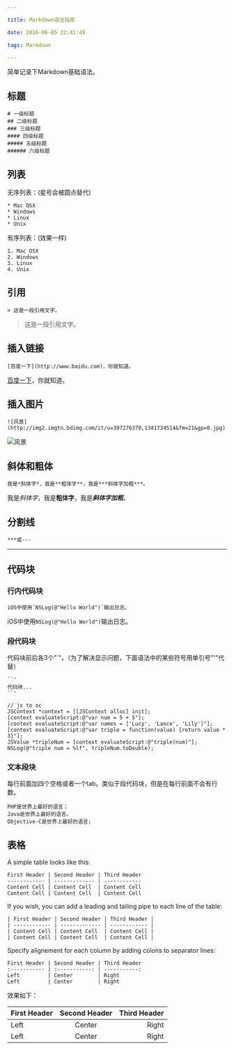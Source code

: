 ```yaml
---

title: Markdown语法指南

date: 2016-06-05 22:41:49

tags: Markdown

---
```


简单记录下Markdown基础语法。

## 标题

	# 一级标题
	## 二级标题
	### 三级标题
	#### 四级标题
	##### 五级标题
	###### 六级标题

<!--more-->

## 列表

无序列表：(星号会被圆点替代)

	* Mac OSX
	* Windows
	* Linux
	* Unix

有序列表：(效果一样)

	1. Mac OSX
	2. Windows
	3. Linux
	4. Unix

## 引用

	> 这是一段引用文字。

> 这是一段引用文字。

## 插入链接

	[百度一下](http://www.baidu.com)，你就知道。

[百度一下](http://www.baidu.com)，你就知道。

## 插入图片

	![风景](http://img2.imgtn.bdimg.com/it/u=397276370,1341734514&fm=21&gp=0.jpg)

![风景](http://img2.imgtn.bdimg.com/it/u=397276370,1341734514&fm=21&gp=0.jpg)

## 斜体和粗体

	我是*斜体字*，我是**粗体字**，我是***斜体字加粗***。

我是*斜体字*，我是**粗体字**，我是***斜体字加粗***。

## 分割线

	***或---

---

## 代码块

### 行内代码块

	iOS中使用`NSLog(@"Hello World")`输出日志。

iOS中使用`NSLog(@"Hello World")`输出日志。

### 段代码块

代码块前后各3个"`"。（为了解决显示问题，下面语法中的某些符号用单引号"'"代替）

    ``'
    代码块...
    ``'

```
// js to oc
JSContext *context = [[JSContext alloc] init];
[context evaluateScript:@"var num = 5 + 5"];
[context evaluateScript:@"var names = ['Lucy', 'Lance', 'Lily']"];
[context evaluateScript:@"var triple = function(value) {return value * 3}"];
JSValue *tripleNum = [context evaluateScript:@"triple(num)"];
NSLog(@"triple num = %lf", tripleNum.toDouble);
```

### 文本段块

每行前面加四个空格或者一个tab。类似于段代码块，但是在每行前面不会有行数。

	PHP是世界上最好的语言；
	Java是世界上最好的语言。
	Objective-C是世界上最好的语言;

## 表格

A simple table looks like this:

	First Header | Second Header | Third Header
	------------ | ------------- | ------------
	Content Cell | Content Cell  | Content Cell
	Content Cell | Content Cell  | Content Cell

If you wish, you can add a leading and tailing pipe to each line of the table:

	| First Header | Second Header | Third Header |
	| ------------ | ------------- | ------------ |
	| Content Cell | Content Cell  | Content Cell |
	| Content Cell | Content Cell  | Content Cell |

Specify alignement for each column by adding colons to separator lines:

	First Header | Second Header | Third Header
	:----------- | :-----------: | -----------:
	Left         | Center        | Right
	Left         | Center        | Right

效果如下：

First Header | Second Header | Third Header
:----------- | :-----------: | -----------:
Left         | Center        | Right
Left         | Center        | Right
